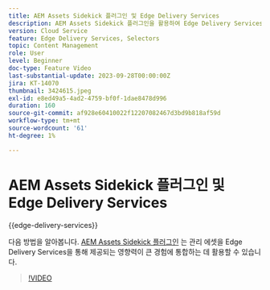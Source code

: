 ```yaml
---
title: AEM Assets Sidekick 플러그인 및 Edge Delivery Services
description: AEM Assets Sidekick 플러그인을 활용하여 Edge Delivery Services을 통해 제공되는 영향력이 큰 경험에 관리 에셋을 통합하는 방법에 대해 알아봅니다.
version: Cloud Service
feature: Edge Delivery Services, Selectors
topic: Content Management
role: User
level: Beginner
doc-type: Feature Video
last-substantial-update: 2023-09-28T00:00:00Z
jira: KT-14070
thumbnail: 3424615.jpeg
exl-id: e8ed49a5-4ad2-4759-bf0f-1dae8478d996
duration: 160
source-git-commit: af928e60410022f12207082467d3bd9b818af59d
workflow-type: tm+mt
source-wordcount: '61'
ht-degree: 1%

---
```


# AEM Assets Sidekick 플러그인 및 Edge Delivery Services

{{edge-delivery-services}}

다음 방법을 알아봅니다. [AEM Assets Sidekick 플러그인](https://www.hlx.live/developer/configuring-aem-assets-sidekick-plugin) 는 관리 에셋을 Edge Delivery Services을 통해 제공되는 영향력이 큰 경험에 통합하는 데 활용할 수 있습니다.

>[!VIDEO](https://video.tv.adobe.com/v/3424615/?learn=on)
